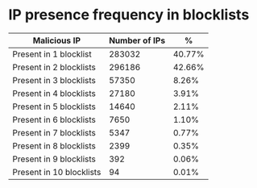 # IP presence frequency in blocklists
| Malicious IP | Number of IPs | % |
|----|----|----|
| Present in 1 blocklist | 283032 | 40.77% |
| Present in 2 blocklists | 296186 | 42.66% |
| Present in 3 blocklists | 57350 | 8.26% |
| Present in 4 blocklists | 27180 | 3.91% |
| Present in 5 blocklists | 14640 | 2.11% |
| Present in 6 blocklists | 7650 | 1.10% |
| Present in 7 blocklists | 5347 | 0.77% |
| Present in 8 blocklists | 2399 | 0.35% |
| Present in 9 blocklists | 392 | 0.06% |
| Present in 10 blocklists | 94 | 0.01% |
